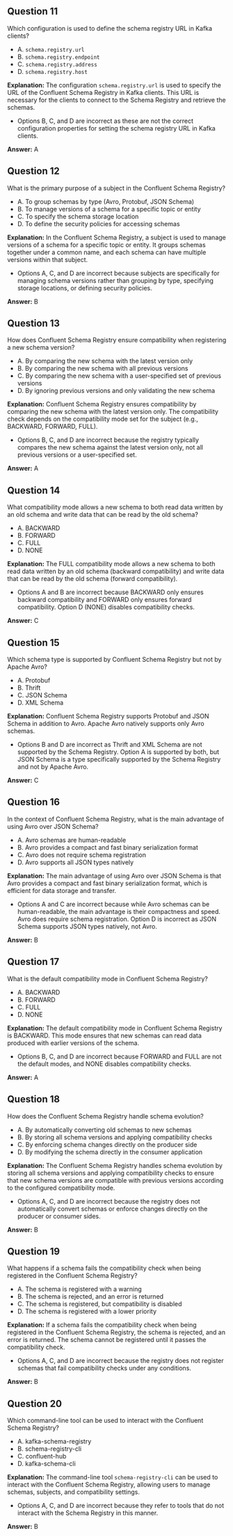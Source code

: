 ## Question 11

Which configuration is used to define the schema registry URL in Kafka clients?

- A. `schema.registry.url`
- B. `schema.registry.endpoint`
- C. `schema.registry.address`
- D. `schema.registry.host`

**Explanation:**
The configuration `schema.registry.url` is used to specify the URL of the Confluent Schema Registry in Kafka clients. This URL is necessary for the clients to connect to the Schema Registry and retrieve the schemas.

- Options B, C, and D are incorrect as these are not the correct configuration properties for setting the schema registry URL in Kafka clients.

**Answer:** A

## Question 12

What is the primary purpose of a subject in the Confluent Schema Registry?

- A. To group schemas by type (Avro, Protobuf, JSON Schema)
- B. To manage versions of a schema for a specific topic or entity
- C. To specify the schema storage location
- D. To define the security policies for accessing schemas

**Explanation:**
In the Confluent Schema Registry, a subject is used to manage versions of a schema for a specific topic or entity. It groups schemas together under a common name, and each schema can have multiple versions within that subject.

- Options A, C, and D are incorrect because subjects are specifically for managing schema versions rather than grouping by type, specifying storage locations, or defining security policies.

**Answer:** B

## Question 13

How does Confluent Schema Registry ensure compatibility when registering a new schema version?

- A. By comparing the new schema with the latest version only
- B. By comparing the new schema with all previous versions
- C. By comparing the new schema with a user-specified set of previous versions
- D. By ignoring previous versions and only validating the new schema

**Explanation:**
Confluent Schema Registry ensures compatibility by comparing the new schema with the latest version only. The compatibility check depends on the compatibility mode set for the subject (e.g., BACKWARD, FORWARD, FULL).

- Options B, C, and D are incorrect because the registry typically compares the new schema against the latest version only, not all previous versions or a user-specified set.

**Answer:** A

## Question 14

What compatibility mode allows a new schema to both read data written by an old schema and write data that can be read by the old schema?

- A. BACKWARD
- B. FORWARD
- C. FULL
- D. NONE

**Explanation:**
The FULL compatibility mode allows a new schema to both read data written by an old schema (backward compatibility) and write data that can be read by the old schema (forward compatibility).

- Options A and B are incorrect because BACKWARD only ensures backward compatibility and FORWARD only ensures forward compatibility. Option D (NONE) disables compatibility checks.

**Answer:** C

## Question 15

Which schema type is supported by Confluent Schema Registry but not by Apache Avro?

- A. Protobuf
- B. Thrift
- C. JSON Schema
- D. XML Schema

**Explanation:**
Confluent Schema Registry supports Protobuf and JSON Schema in addition to Avro. Apache Avro natively supports only Avro schemas.

- Options B and D are incorrect as Thrift and XML Schema are not supported by the Schema Registry. Option A is supported by both, but JSON Schema is a type specifically supported by the Schema Registry and not by Apache Avro.

**Answer:** C

## Question 16

In the context of Confluent Schema Registry, what is the main advantage of using Avro over JSON Schema?

- A. Avro schemas are human-readable
- B. Avro provides a compact and fast binary serialization format
- C. Avro does not require schema registration
- D. Avro supports all JSON types natively

**Explanation:**
The main advantage of using Avro over JSON Schema is that Avro provides a compact and fast binary serialization format, which is efficient for data storage and transfer.

- Options A and C are incorrect because while Avro schemas can be human-readable, the main advantage is their compactness and speed. Avro does require schema registration. Option D is incorrect as JSON Schema supports JSON types natively, not Avro.

**Answer:** B

## Question 17

What is the default compatibility mode in Confluent Schema Registry?

- A. BACKWARD
- B. FORWARD
- C. FULL
- D. NONE

**Explanation:**
The default compatibility mode in Confluent Schema Registry is BACKWARD. This mode ensures that new schemas can read data produced with earlier versions of the schema.

- Options B, C, and D are incorrect because FORWARD and FULL are not the default modes, and NONE disables compatibility checks.

**Answer:** A

## Question 18

How does the Confluent Schema Registry handle schema evolution?

- A. By automatically converting old schemas to new schemas
- B. By storing all schema versions and applying compatibility checks
- C. By enforcing schema changes directly on the producer side
- D. By modifying the schema directly in the consumer application

**Explanation:**
The Confluent Schema Registry handles schema evolution by storing all schema versions and applying compatibility checks to ensure that new schema versions are compatible with previous versions according to the configured compatibility mode.

- Options A, C, and D are incorrect because the registry does not automatically convert schemas or enforce changes directly on the producer or consumer sides.

**Answer:** B

## Question 19

What happens if a schema fails the compatibility check when being registered in the Confluent Schema Registry?

- A. The schema is registered with a warning
- B. The schema is rejected, and an error is returned
- C. The schema is registered, but compatibility is disabled
- D. The schema is registered with a lower priority

**Explanation:**
If a schema fails the compatibility check when being registered in the Confluent Schema Registry, the schema is rejected, and an error is returned. The schema cannot be registered until it passes the compatibility check.

- Options A, C, and D are incorrect because the registry does not register schemas that fail compatibility checks under any conditions.

**Answer:** B

## Question 20

Which command-line tool can be used to interact with the Confluent Schema Registry?

- A. kafka-schema-registry
- B. schema-registry-cli
- C. confluent-hub
- D. kafka-schema-cli

**Explanation:**
The command-line tool `schema-registry-cli` can be used to interact with the Confluent Schema Registry, allowing users to manage schemas, subjects, and compatibility settings.

- Options A, C, and D are incorrect because they refer to tools that do not interact with the Schema Registry in this manner.

**Answer:** B
